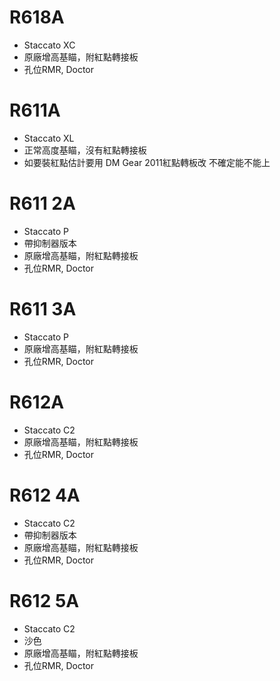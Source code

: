 # R618A
- Staccato XC
- 原廠增高基瞄，附紅點轉接板
- 孔位RMR, Doctor

# R611A
- Staccato XL
- 正常高度基瞄，沒有紅點轉接板
- 如要裝紅點估計要用 DM Gear 2011紅點轉板改 不確定能不能上

# R611 2A
- Staccato P
- 帶抑制器版本
- 原廠增高基瞄，附紅點轉接板
- 孔位RMR, Doctor

# R611 3A
- Staccato P
- 原廠增高基瞄，附紅點轉接板
- 孔位RMR, Doctor
  
# R612A
- Staccato C2
- 原廠增高基瞄，附紅點轉接板
- 孔位RMR, Doctor
  
# R612 4A
- Staccato C2
- 帶抑制器版本
- 原廠增高基瞄，附紅點轉接板
- 孔位RMR, Doctor
  
# R612 5A
- Staccato C2
- 沙色
- 原廠增高基瞄，附紅點轉接板
- 孔位RMR, Doctor
  
